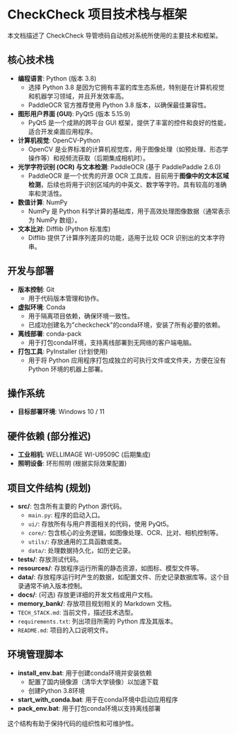 # CheckCheck 项目技术栈与框架

本文档描述了 CheckCheck 导管喷码自动核对系统所使用的主要技术和框架。

## 核心技术栈

*   **编程语言**: Python (版本 3.8)
    *   选择 Python 3.8 是因为它拥有丰富的库生态系统，特别是在计算机视觉和机器学习领域，并且开发效率高。
    *   PaddleOCR 官方推荐使用 Python 3.8 版本，以确保最佳兼容性。
*   **图形用户界面 (GUI)**: PyQt5 (版本 5.15.9)
    *   PyQt5 是一个成熟的跨平台 GUI 框架，提供了丰富的控件和良好的性能，适合开发桌面应用程序。
*   **计算机视觉**: OpenCV-Python
    *   OpenCV 是业界标准的计算机视觉库，用于图像处理（如预处理、形态学操作等）和视频流获取（后期集成相机时）。
*   **光学字符识别 (OCR) 与文本检测**: PaddleOCR (基于 PaddlePaddle 2.6.0)
    *   PaddleOCR 是一个优秀的开源 OCR 工具库，目前用于**图像中的文本区域检测**，后续也将用于识别区域内的中英文、数字等字符。具有较高的准确率和灵活性。
*   **数值计算**: NumPy
    *   NumPy 是 Python 科学计算的基础库，用于高效处理图像数据（通常表示为 NumPy 数组）。
*   **文本比对**: Difflib (Python 标准库)
    *   Difflib 提供了计算序列差异的功能，适用于比较 OCR 识别出的文本字符串。

## 开发与部署

*   **版本控制**: Git
    *   用于代码版本管理和协作。
*   **虚拟环境**: Conda
    *   用于隔离项目依赖，确保环境一致性。
    *   已成功创建名为"checkcheck"的conda环境，安装了所有必要的依赖。
*   **离线部署**: conda-pack
    *   用于打包conda环境，支持离线部署到无网络的客户端电脑。
*   **打包工具**: PyInstaller (计划使用)
    *   用于将 Python 应用程序打包成独立的可执行文件或文件夹，方便在没有 Python 环境的机器上部署。

## 操作系统

*   **目标部署环境**: Windows 10 / 11

## 硬件依赖 (部分推迟)

*   **工业相机**: WELLIMAGE WI-U9509C (后期集成)
*   **照明设备**: 环形照明 (根据实际效果配置)

## 项目文件结构 (规划)

*   **src/**: 包含所有主要的 Python 源代码。
    *   `main.py`: 程序的启动入口。
    *   `ui/`: 存放所有与用户界面相关的代码，使用 PyQt5。
    *   `core/`: 包含核心的业务逻辑，如图像处理、OCR、比对、相机控制等。
    *   `utils/`: 存放通用的工具函数或类。
    *   `data/`: 处理数据持久化，如历史记录。
*   **tests/**: 存放测试代码。
*   **resources/**: 存放程序运行所需的静态资源，如图标、模型文件等。
*   **data/**: 存放程序运行时产生的数据，如配置文件、历史记录数据库等。这个目录通常不纳入版本控制。
*   **docs/**: (可选) 存放更详细的开发文档或用户文档。
*   **memory_bank/**: 存放项目规划相关的 Markdown 文档。
*   `TECH_STACK.md`: 当前文件，描述技术选型。
*   `requirements.txt`: 列出项目所需的 Python 库及其版本。
*   `README.md`: 项目的入口说明文件。

## 环境管理脚本

*   **install_env.bat**: 用于创建conda环境并安装依赖
    *   配置了国内镜像源（清华大学镜像）以加速下载
    *   创建Python 3.8环境
*   **start_with_conda.bat**: 用于在conda环境中启动应用程序
*   **pack_env.bat**: 用于打包conda环境以支持离线部署

这个结构有助于保持代码的组织性和可维护性。